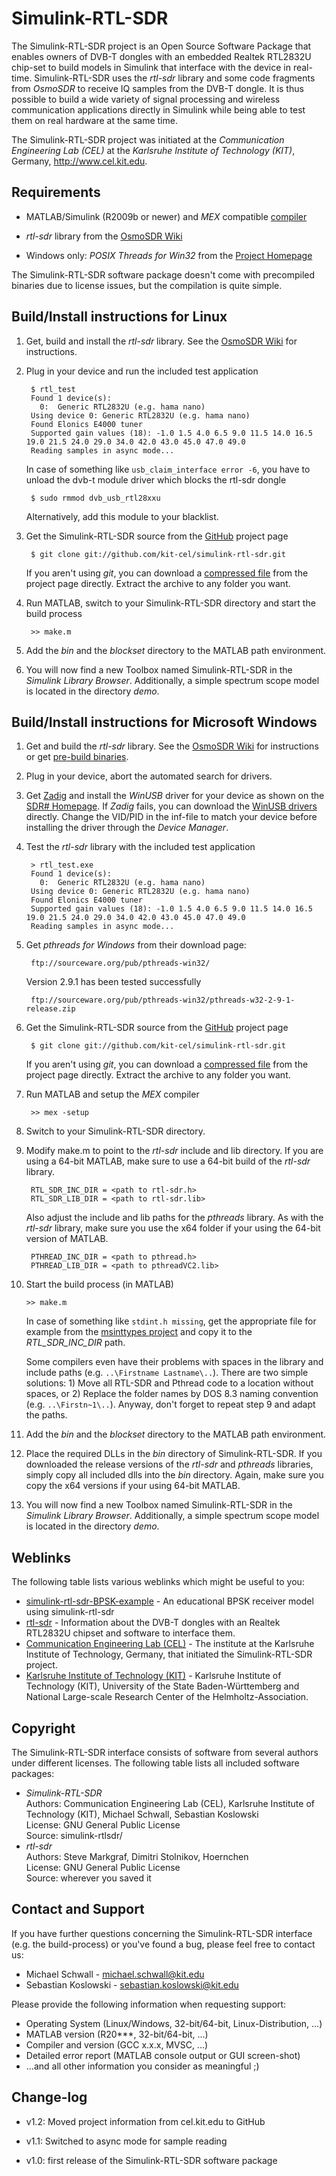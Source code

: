 Simulink-RTL-SDR
================

The Simulink-RTL-SDR project is an Open Source Software Package that enables owners of DVB-T dongles with an embedded Realtek RTL2832U chip-set to build models in Simulink that interface with the device in real-time. Simulink-RTL-SDR uses the *rtl-sdr* library and some code fragments from *OsmoSDR* to receive IQ samples from the DVB-T dongle. It is thus possible to build a wide variety of signal processing and wireless communication applications directly in Simulink while being able to test them on real hardware at the same time.

The Simulink-RTL-SDR project was initiated at the *Communication Engineering Lab (CEL)* at the *Karlsruhe Institute of Technology (KIT)*, Germany, <http://www.cel.kit.edu>.

Requirements
------------

- MATLAB/Simulink (R2009b or newer) and *MEX* compatible [compiler](http://www.mathworks.de/support/compilers)

- *rtl-sdr* library from the [OsmoSDR Wiki](http://sdr.osmocom.org/trac/wiki/rtl-sdr "rtl-sdr project page")

- Windows only: *POSIX Threads for Win32* from the [Project Homepage](http://sourceware.org/pthreads-win32/)

The Simulink-RTL-SDR software package doesn't come with precompiled binaries due to license issues, but the compilation is quite simple. 

Build/Install instructions for Linux
------------------------------------

1. Get, build and install the *rtl-sdr* library. See the [OsmoSDR Wiki](http://sdr.osmocom.org/trac/wiki/rtl-sdr) for instructions.

2. Plug in your device and run the included test application

		$ rtl_test
		Found 1 device(s):
          0:  Generic RTL2832U (e.g. hama nano)
        Using device 0: Generic RTL2832U (e.g. hama nano)
        Found Elonics E4000 tuner
        Supported gain values (18): -1.0 1.5 4.0 6.5 9.0 11.5 14.0 16.5 19.0 21.5 24.0 29.0 34.0 42.0 43.0 45.0 47.0 49.0 
        Reading samples in async mode...

   In case of something like `usb_claim_interface error -6`, you have to unload the dvb-t module driver which blocks the rtl-sdr dongle

   		$ sudo rmmod dvb_usb_rtl28xxu 

   Alternatively, add this module to your blacklist.

3. Get the Simulink-RTL-SDR source from the [GitHub](https://github.com/kit-cel/simulink-rtl-sdr) project page

		$ git clone git://github.com/kit-cel/simulink-rtl-sdr.git
        
	If you aren't using *git*, you can download a [compressed file](https://github.com/kit-cel/simulink-rtl-sdr) from the project page directly. Extract the archive to any folder you want.
		
4. Run MATLAB, switch to your Simulink-RTL-SDR directory and start the build process

		>> make.m

5. Add the *bin* and the *blockset* directory to the MATLAB path environment.

6. You will now find a new Toolbox named Simulink-RTL-SDR in the *Simulink Library Browser*. Additionally, a simple spectrum scope model is located in the directory *demo*.


Build/Install instructions for Microsoft Windows
------------------------------------------------

1. Get and build the *rtl-sdr* library. See the [OsmoSDR Wiki](http://sdr.osmocom.org/trac/wiki/rtl-sdr) for instructions or get [pre-build binaries](http://sdr.osmocom.org/trac/raw-attachment/wiki/rtl-sdr/RelWithDebInfo.zip). 

2. Plug in your device, abort the automated search for drivers.

3. Get [Zadig](http://sourceforge.net/projects/libwdi/files/zadig/) and install the *WinUSB* driver for your device as shown on the [SDR# Homepage](http://rtlsdr.org/softwarewindows). If *Zadig* fails, you can download the [WinUSB drivers](http://libusb-winusb-wip.googlecode.com/files/winusb%20driver.zip) directly. Change the VID/PID in the inf-file to match your device before installing the driver through the *Device Manager*.

4. Test the *rtl-sdr* library with the included test application

		> rtl_test.exe
		Found 1 device(s):
          0:  Generic RTL2832U (e.g. hama nano)
        Using device 0: Generic RTL2832U (e.g. hama nano)
        Found Elonics E4000 tuner
        Supported gain values (18): -1.0 1.5 4.0 6.5 9.0 11.5 14.0 16.5 19.0 21.5 24.0 29.0 34.0 42.0 43.0 45.0 47.0 49.0 
        Reading samples in async mode...

5. Get *pthreads for Windows* from their download page:

		ftp://sourceware.org/pub/pthreads-win32/ 


	Version 2.9.1 has been tested successfully 

		ftp://sourceware.org/pub/pthreads-win32/pthreads-w32-2-9-1-release.zip

6. Get the Simulink-RTL-SDR source from the [GitHub](https://github.com/kit-cel/simulink-rtl-sdr) project page

		$ git clone git://github.com/kit-cel/simulink-rtl-sdr.git

	If you aren't using *git*, you can download a [compressed file](https://github.com/kit-cel/simulink-rtl-sdr) from the project page directly. Extract the archive to any folder you want.

7. Run MATLAB and setup the *MEX* compiler
	
		>> mex -setup

8. Switch to your Simulink-RTL-SDR directory.

9. Modify make.m to point to the *rtl-sdr* include and lib directory. If you are using a 64-bit MATLAB, make sure to use a 64-bit build of the *rtl-sdr* library.

		RTL_SDR_INC_DIR = <path to rtl-sdr.h>
		RTL_SDR_LIB_DIR = <path to rtl-sdr.lib>

	Also adjust the include and lib paths for the *pthreads* library. As with the *rtl-sdr* library, make sure you use the x64 folder if your using the 64-bit version of MATLAB.

		PTHREAD_INC_DIR = <path to pthread.h>
		PTHREAD_LIB_DIR = <path to pthreadVC2.lib>

10. Start the build process (in MATLAB)

		>> make.m

	In case of something like `stdint.h missing`, get the appropriate file for example from the [msinttypes project](http://code.google.com/p/msinttypes) and copy it to the *RTL_SDR_INC_DIR* path.

	Some compilers even have their problems with spaces in the library and include paths (e.g. `..\Firstname Lastname\..`). There are two simple solutions: 1) Move all RTL-SDR and Pthread code to a location without spaces, or 2) Replace the folder names by DOS 8.3 naming convention (e.g. `..\Firstn~1\..`). Anyway, don't forget to repeat step 9 and adapt the paths.

11. Add the *bin* and the *blockset* directory to the MATLAB path environment.

12. Place the required DLLs in the *bin* directory of Simulink-RTL-SDR. If you downloaded the release versions of the *rtl-sdr* and *pthreads* libraries, simply copy all included dlls into the *bin* directory. Again, make sure you copy the x64 versions if your using 64-bit MATLAB.

13. You will now find a new Toolbox named Simulink-RTL-SDR in the *Simulink Library Browser*. Additionally, a simple spectrum scope model is located in the directory *demo*.

Weblinks
--------

The following table lists various weblinks which might be useful to you:

- [simulink-rtl-sdr-BPSK-example](https://github.com/rma-ciss/simulink-rtl-sdr-BPSK-example) - An educational BPSK receiver model using simulink-rtl-sdr
- [rtl-sdr](http://sdr.osmocom.org/trac/wiki/rtl-sdr) - Information about the DVB-T dongles with an Realtek RTL2832U chipset and software to interface them.
- [Communication Engineering Lab (CEL)](http://www.cel.kit.edu/english/index.php) - The institute at the Karlsruhe Institute of Technology, Germany, that initiated the Simulink-RTL-SDR project.
- [Karlsruhe Institute of Technology (KIT)](http://www.kit.edu/english/index.php) - Karlsruhe Institute of Technology (KIT), University of the State Baden-Württemberg and National Large-scale Research Center of the Helmholtz-Association.

Copyright
---------

The Simulink-RTL-SDR interface consists of software from several authors under different licenses. The following table lists all included software packages:

- *Simulink-RTL-SDR*  
  Authors: Communication Engineering Lab (CEL), Karlsruhe Institute of Technology (KIT), Michael Schwall, Sebastian Koslowski  
  License: GNU General Public License  
  Source:  simulink-rtlsdr/
- *rtl-sdr*  
  Authors: Steve Markgraf, Dimitri Stolnikov, Hoernchen  
  License: GNU General Public License  
  Source:  wherever you saved it

Contact and Support
-------------------

If you have further questions concerning the Simulink-RTL-SDR interface (e.g. the build-process) or you've found a bug, please feel free to contact us:

- Michael Schwall - [michael.schwall@kit.edu](mailto:michael.schwall@kit.edu)
- Sebastian Koslowski - [sebastian.koslowski@kit.edu](mailto:sebastian.koslowski@kit.edu)

Please provide the following information when requesting support:

- Operating System (Linux/Windows, 32-bit/64-bit, Linux-Distribution, ...)
- MATLAB version (R20***, 32-bit/64-bit, ...)
- Compiler and version (GCC x.x.x, MVSC, ...)
- Detailed error report (MATLAB console output or GUI screen-shot)
- ...and all other information you consider as meaningful ;)

Change-log
---------

- v1.2: Moved project information from cel.kit.edu to GitHub

- v1.1: Switched to async mode for sample reading

- v1.0: first release of the Simulink-RTL-SDR software package
